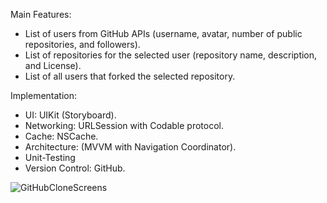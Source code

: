 Main Features:

- List of users from GitHub APIs (username, avatar, number of public repositories, and followers).
- List of repositories for the selected user (repository name, description, and License).
- List of all users that forked the selected repository.

Implementation:

- UI: UIKit (Storyboard).
- Networking: URLSession with Codable protocol.
- Cache: NSCache.
- Architecture: (MVVM with Navigation Coordinator).
- Unit-Testing
- Version Control: GitHub.

![GitHubCloneScreens](https://github.com/MohamedSaiko/GitHubClone/assets/60336337/a994710a-05f5-4e14-a122-123deb1b099b)
